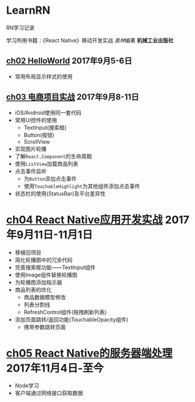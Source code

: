 # LearnRN

RN学习记录  

学习所用书籍：《React Native》移动开发实战  *袁林*编著 **机械工业出版社**

## [ch02 HelloWorld](ch02/ch02.md)  **2017年9月5-6日**
- 常用布局显示样式的使用

## [ch03 电商项目实战](ch03/ch03.md)  **2017年9月8-11日**
- iOS/Android使用同一套代码
- 常用UI控件的使用
  - TextInput(搜索框)
  - Button(按钮)
  - ScrollView
- 实现图片轮播
- 了解`React.Component`的生命周期
- 使用`ListView`加载商品列表
- 点击事件监听
  - 为`Button`添加点击事件
  - 使用`TouchableHighlight`为其他组件添加点击事件
- 状态栏的使用(StatusBar)及平台差异性
# [ch04 React Native应用开发实战](ch04/ch04.md) **2017年9月11日-11月1日**
- 移植旧项目
- 简化轮播图中的冗余代码
- 完善搜索框功能——TextInput组件
- 使用Image组件替换轮播图
- 为轮播图添加指示器
- 商品列表的优化
  - 商品数据模型修改
  - 列表分割线
  - RefreshControl组件(拖拽刷新列表)
- 添加页面跳转/返回功能(TouchableOpacity组件)
  - 携带参数跳转页面

# [ch05 React Native的服务器端处理](ch05/ch05.md) **2017年11月4日-至今**
 - Node学习
 - 客户端通过网络接口获取数据
